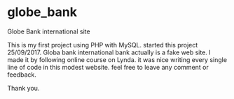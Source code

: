 # globe_bank
Globe Bank international site

This is my first project using PHP with MySQL. started this project 25/09/2017.
Globa bank international bank actually is a fake web site. I made it by following online course on Lynda.
it was nice writing every single line of code in this modest website. feel free to leave any comment or feedback.

Thank you.
